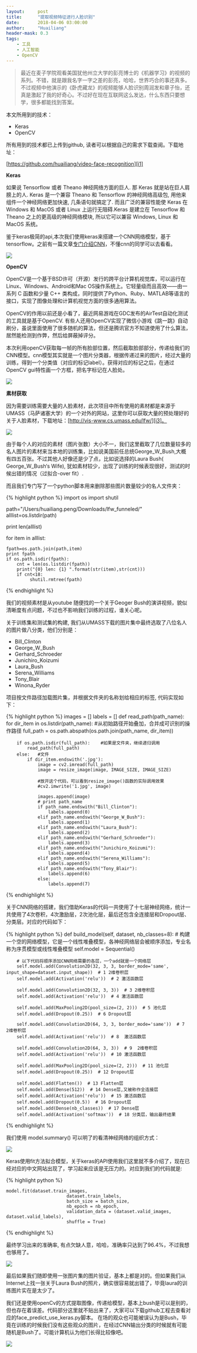 ```yaml
---
layout:     post
title:      "提取视频特征进行人脸识别"
date:       2018-04-06 03:00:00
author:     "Huailiang"
header-mask: 0.3
tags:
    - 工具
    - 人工智能
    - OpenCV
---
```



> 最近在麦子学院观看美国犹他州立大学的彭亮博士的《机器学习》的视频的系列。不错，就是跟我名字一字之差的彭亮，哈哈，世界巧合的事还真多。不过视频中他演示的《卧虎藏龙》的视频能够人脸识别周润发和章子怡，还真是激起了我的好奇心。不过好在现在互联网这么发达，什么东西只要想学，很多都能找到答案。

本文所用到的技术：

- Keras
- OpenCV

所有用到的技术都已上传到github, 读者可以根据自己的需求下载查阅。下载地址：

[https://github.com/huailiang/video-face-recognition][i1]

<b> Keras</b>

如果说 Tensorflow 或者 Theano 神经网络方面的巨人. 那 Keras 就是站在巨人肩膀上的人. Keras 是一个兼容 Theano 和 Tensorflow 的神经网络高级包, 用他来组件一个神经网络更加快速, 几条语句就搞定了. 而且广泛的兼容性能使 Keras 在 Windows 和 MacOS 或者 Linux 上运行无阻碍.Keras 是建立在 Tensorflow 和 Theano 之上的更高级的神经网络模块, 所以它可以兼容 Windows, Linux 和 MacOS 系统。 

鉴于keras极简的api,本次我们使用keras来搭建一个CNN网络模型，基于tensorflow。之前有一篇文章[专门介绍CNN][i2]，不懂cnn的同学可以去看看。


![](/img/post-tf/keras.jpg)


<b> OpenCV</b>

OpenCV是一个基于BSD许可（开源）发行的跨平台计算机视觉库，可以运行在Linux、Windows、Android和Mac OS操作系统上。它轻量级而且高效——由一系列 C 函数和少量 C++ 类构成，同时提供了Python、Ruby、MATLAB等语言的接口，实现了图像处理和计算机视觉方面的很多通用算法。

OpenCV的作用以前还是小看了，最近网易游戏在GDC发布的AirTest自动化测试的工具就是基于OpenCV. 有些人还用OpenCV实现了微信小游戏《跳一跳》自动刷分，虽说里面使用了很多随机的算法，但还是腾讯官方不知道使用了什么算法，居然能检测到作弊，然后给屏蔽掉评分。

本次利用openCV获取每一帧的所有脸部位置，然后截取脸部部分，传递给我们的CNN模型。cnn模型其实就是一个图片分类器，根据传递过来的图片，经过大量的训练，得到一个分类值（对应的标记label）。获得对应的标记之后，在通过OpenCV gui特性画一个方框，把名字标记在人脸处。

![](/img/post-tf/opencv.jpg)


<b>素材获取</b>

因为需要训练需要大量的人脸素材，此次项目中所有使用的素材都是来源于UMASS（马萨诸塞大学）的一个对外的网站，这里你可以获取大量的预处理好的关于人脸素材，下载地址：[http://vis-www.cs.umass.edu/lfw/][i3]。

![](/img/post-tf/face.jpg)

由于每个人的对应的素材（图片张数）大小不一，我们这里截取了几位数量较多的名人图片的素材来当本地的训练集，比如说美国前任总统George_W_Bush,大概有四五百张。不过其他人好像还是少了点，比如说选择的Laura Bush( George_W_Bush‘s Wife), 犹如素材较少，出现了训练的时候表现很好，测试的时候出错的情况（过拟合-over fit）.

而且我们专门写了一个python脚本用来删除那些图片数量较少的名人文件夹：

{% highlight python %}
import os
import shutil

path="/Users/huailiang.peng/Downloads/lfw_funneled/"
alllist=os.listdir(path)

print len(alllist)

for item in alllist:
	
	fpath=os.path.join(path,item)
	print fpath
	if os.path.isdir(fpath):
		cnt = len(os.listdir(fpath))
		print("{0} len: {1} ".format(str(item),str(cnt)))
		if cnt<18:
			 shutil.rmtree(fpath)

{% endhighlight %}

我们的视频素材是从youtube 随便找的一个关于Geoger Bush的演讲视频，貌似清晰度有点问题，不过也不影响我们训练的过程，谁关心呢。


关于训练集和测试集的构建, 我们从UMASS下载的图片集中最终选取了八位名人的图片做八分类，他们分别是：

- Bill_Clinton
- George_W_Bush
- Gerhard_Schroeder
- Junichiro_Koizumi
- Laura_Bush
- Serena_Williams
- Tony_Blair
- Winona_Ryder


项目按文件路径加载图片集，并根据文件夹的名称划给相应的标签, 代码实现如下：

{% highlight python %}
images = []
labels = []
def read_path(path_name):    
    for dir_item in os.listdir(path_name):
        #从初始路径开始叠加，合并成可识别的操作路径
        full_path = os.path.abspath(os.path.join(path_name, dir_item))
        
        if os.path.isdir(full_path):    #如果是文件夹，继续递归调用
            read_path(full_path)
        else:   #文件
            if dir_item.endswith('.jpg'):
                image = cv2.imread(full_path)                
                image = resize_image(image, IMAGE_SIZE, IMAGE_SIZE)
                
                #放开这个代码，可以看到resize_image()函数的实际调用效果
                #cv2.imwrite('1.jpg', image)
                
                images.append(image)   
                # print path_name    
                if path_name.endswith("Bill_Clinton"):  
                    labels.append(0)
                elif path_name.endswith("George_W_Bush"):
                    labels.append(1)
                elif path_name.endswith("Laura_Bush"):
                    labels.append(2)
                elif path_name.endswith("Gerhard_Schroeder"):
                    labels.append(3)
                elif path_name.endswith("Junichiro_Koizumi"):
                    labels.append(4)
                elif path_name.endswith("Serena_Williams"):
                    labels.append(5)
                elif path_name.endswith("Tony_Blair"):
                    labels.append(6)
                else:
                    labels.append(7)                            
                    
{% endhighlight %}


关于CNN网络的搭建，我们借助Keras的代码一共使用了十七层神经网络，统计一共使用了4次卷积，4次激励层，2次池化层，最后还包含全连接层和Dropout层、分类层。对应的代码如下：

{% highlight python %}
def build_model(self, dataset, nb_classes=8):
        # 构建一个空的网络模型，它是一个线性堆叠模型，各神经网络层会被顺序添加，专业名称为序贯模型或线性堆叠模型
        self.model = Sequential()

        # 以下代码将顺序添加CNN网络需要的各层，一个add就是一个网络层
        self.model.add(Convolution2D(32, 3, 3, border_mode='same', input_shape=dataset.input_shape))  # 1 2维卷积层
        self.model.add(Activation('relu'))  # 2 激活函数层

        self.model.add(Convolution2D(32, 3, 3))  # 3 2维卷积层
        self.model.add(Activation('relu'))  # 4 激活函数层

        self.model.add(MaxPooling2D(pool_size=(2, 2)))  # 5 池化层
        self.model.add(Dropout(0.25))  # 6 Dropout层

        self.model.add(Convolution2D(64, 3, 3, border_mode='same'))  # 7  2维卷积层
        self.model.add(Activation('relu'))  # 8  激活函数层

        self.model.add(Convolution2D(64, 3, 3))  # 9  2维卷积层
        self.model.add(Activation('relu'))  # 10 激活函数层

        self.model.add(MaxPooling2D(pool_size=(2, 2)))  # 11 池化层
        self.model.add(Dropout(0.25))  # 12 Dropout层

        self.model.add(Flatten())  # 13 Flatten层
        self.model.add(Dense(512))  # 14 Dense层,又被称作全连接层
        self.model.add(Activation('relu'))  # 15 激活函数层
        self.model.add(Dropout(0.5))  # 16 Dropout层
        self.model.add(Dense(nb_classes))  # 17 Dense层
        self.model.add(Activation('softmax'))  # 18 分类层，输出最终结果

{% endhighlight %}


我们使用 model.summary() 可以明了的看清神经网络的组织方式：

![](/img/post-tf/tf40.jpg)


Keras使用fit方法拟合模型，关于keras的API使用我们这里就不多介绍了，现在已经对应的中文网站出现了，学习起来应该是无压力的。对应到我们的代码就是:

{% highlight python %}

    model.fit(dataset.train_images,
                           dataset.train_labels,
                           batch_size = batch_size,
                           nb_epoch = nb_epoch,
                           validation_data = (dataset.valid_images, dataset.valid_labels),
                           shuffle = True)
{% endhighlight %}


最终学习出来的准确率, 有点欠缺人意，哈哈，准确率只达到了96.4%，不过我想也够用了。

![](/img/post-tf/tf43.jpg)


最后如果我们随即使用一张图片集的图片验证，基本上都是对的。但如果我们从Internet上找一张关于Laura Bush的照片，确实很容易就出错了，毕竟laura的训练图片实在是太少了。

我们还是使用openCv的方式提取图像，传递给模型，基本上bush是可以是别的，但也存在着误差。代码部分这里就不贴出来了，大家可以下载github工程去查看对应的face_predict_use_keras.py脚本。 在场的观众也可能被误认为是Bush，毕竟在训练的时候我们没有这些观众的图片，在经过CNN输出分类的时候就有可能随机是Bush了。可能计算机认为他们长得比较像吧。

![](/img/post-tf/tf41.jpg)


[i1]:https://github.com/huailiang/video-face-recognition
[i2]:https://huailiang.github.io/2018/03/12/cnn/
[i3]:http://vis-www.cs.umass.edu/lfw/


